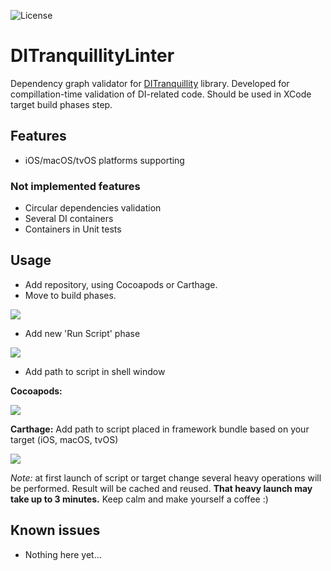 ![License](https://img.shields.io/github/license/ivlevAstef/DITranquillity.svg?maxAge=2592000)

# DITranquillityLinter
Dependency graph validator for [DITranquillity](https://github.com/ivlevAstef/DITranquillity) library. Developed for compillation-time validation of DI-related code. Should be used in XCode target build phases step.

## Features
* iOS/macOS/tvOS platforms supporting

### Not implemented features
* Circular dependencies validation
* Several DI containers
* Containers in Unit tests

## Usage
* Add repository, using Cocoapods or Carthage.
* Move to build phases.

![](https://github.com/Nekitosss/DITranquillityLinter/blob/feature/prepare-for-beta/Img/buildPhases.png)

* Add new 'Run Script' phase 

![](https://github.com/Nekitosss/DITranquillityLinter/blob/feature/prepare-for-beta/Img/newRunScript.png)

* Add path to script in shell window

**Cocoapods:**

![](https://github.com/Nekitosss/DITranquillityLinter/blob/feature/prepare-for-beta/Img/pathToScript.png)

**Carthage:**
Add path to script placed in framework bundle based on your target (iOS, macOS, tvOS)

![](https://github.com/Nekitosss/DITranquillityLinter/blob/feature/prepare-for-beta/Img/pathToScriptCarthage.png)

*Note:* at first launch of script or target change several heavy operations will be performed. Result will be cached and reused. **That heavy launch may take up to 3 minutes.** Keep calm and make yourself a coffee :)

## Known issues
* Nothing here yet...
